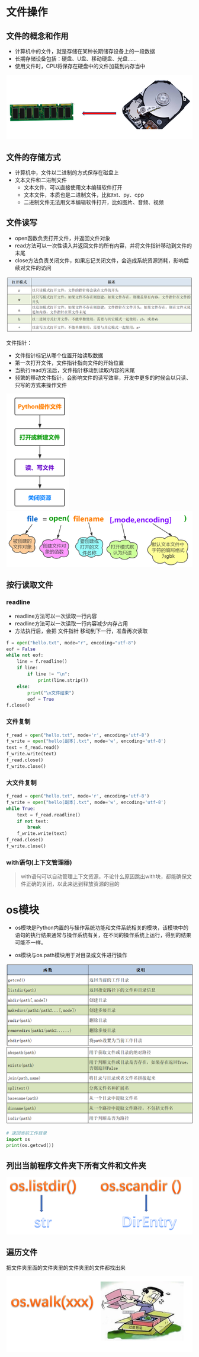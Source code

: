 # 文件操作

##  文件的概念和作用

- 计算机中的文件，就是存储在某种长期储存设备上的一段数据
- 长期存储设备包括：硬盘、U盘、移动硬盘、光盘……
- 使用文件时，CPU将保存在硬盘中的文件加载到内存当中

<img src="..\.gitbook\assets\2\3.png" style="zoom:80%;" />

## 文件的存储方式

- 计算机中，文件以二进制的方式保存在磁盘上
- 文本文件和二进制文件
  - 文本文件，可以直接使用文本编辑软件打开
  - 文本文件，本质也是二进制文件，比如txt、py、cpp
  - 二进制文件无法用文本编辑软件打开，比如图片、音频、视频

## 文件读写

- open函数负责打开文件，并返回文件对象
- read方法可以一次性读入并返回文件的所有内容，并将文件指针移动到文件的末尾
- close方法负责关闭文件，如果忘记关闭文件，会造成系统资源消耗，影响后续对文件的访问

<img src="..\.gitbook\assets\2\7.png" style="zoom:80%;" />



文件指针：

- 文件指针标记从哪个位置开始读取数据
- 第一次打开文件，文件指针指向文件的开始位置
- 当执行read方法后，文件指针移动到读取内容的末尾
- 频繁的移动文件指针，会影响文件的读写效率，开发中更多的时候会以只读、只写的方式来操作文件

<img src="..\.gitbook\assets\2\4.png" style="zoom:80%;" />

<img src="..\.gitbook\assets\2\5.png" style="zoom:80%;" />

## 按行读取文件

### readline

- readline方法可以一次读取一行内容
- readline方法可以一次读取一行内容减少内存占用
- 方法执行后，会把 文件指针 移动到下一行，准备再次读取

```python
f = open("hello.txt", mode="r", encoding="utf-8")  
eof = False  
while not eof:  
    line = f.readline()  
    if line:  
        if line != "\n":  
            print(line.strip())  
    else:  
        print("\n文件结束")  
        eof = True  
f.close()  
```



### 文件复制

```python
f_read = open("hello.txt", mode='r', encoding='utf-8')  
f_write = open("hello[副本].txt", mode='w', encoding='utf-8')  
text = f_read.read()  
f_write.write(text)  
f_read.close()  
f_write.close()  
```



### 大文件复制

```python
f_read = open("hello.txt", mode='r', encoding='utf-8')
f_write = open("hello[副本].txt", mode='w', encoding='utf-8')
while True:
    text = f_read.readline()
    if not text:
        break
    f_write.write(text)
f_read.close()
f_write.close()
```



### with语句(上下文管理器)

> with语句可以自动管理上下文资源，不论什么原因跳出with块，都能确保文件正确的关闭，以此来达到释放资源的目的



# os模块

- os模块是Python内置的与操作系统功能和文件系统相关的模块，该模块中的语句的执行结果通常与操作系统有关，在不同的操作系统上运行，得到的结果可能不一样。

- os模块与os.path模块用于对目录或文件进行操作

<img src="..\.gitbook\assets\2\8.png" style="zoom:82%;" />

<img src="..\.gitbook\assets\2\9.png" style="zoom:70%;" />



```python
# 返回当前工作目录
import os
print(os.getcwd())
```



## 列出当前程序文件夹下所有文件和文件夹

<img src="..\.gitbook\assets\1\85.png" style="zoom:50%;" />

## 遍历文件

把文件夹里面的文件夹里的文件夹里的文件都找出来

<img src="..\.gitbook\assets\1\86.png" style="zoom:50%;" />



